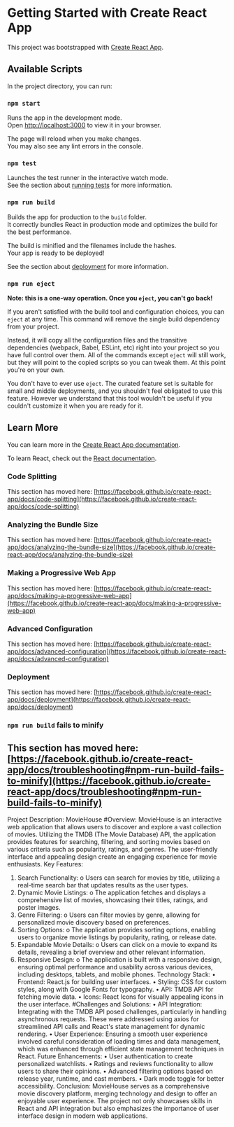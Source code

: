 # Getting Started with Create React App

This project was bootstrapped with [Create React App](https://github.com/facebook/create-react-app).

## Available Scripts

In the project directory, you can run:

### `npm start`

Runs the app in the development mode.\
Open [http://localhost:3000](http://localhost:3000) to view it in your browser.

The page will reload when you make changes.\
You may also see any lint errors in the console.

### `npm test`

Launches the test runner in the interactive watch mode.\
See the section about [running tests](https://facebook.github.io/create-react-app/docs/running-tests) for more information.

### `npm run build`

Builds the app for production to the `build` folder.\
It correctly bundles React in production mode and optimizes the build for the best performance.

The build is minified and the filenames include the hashes.\
Your app is ready to be deployed!

See the section about [deployment](https://facebook.github.io/create-react-app/docs/deployment) for more information.

### `npm run eject`

**Note: this is a one-way operation. Once you `eject`, you can't go back!**

If you aren't satisfied with the build tool and configuration choices, you can `eject` at any time. This command will remove the single build dependency from your project.

Instead, it will copy all the configuration files and the transitive dependencies (webpack, Babel, ESLint, etc) right into your project so you have full control over them. All of the commands except `eject` will still work, but they will point to the copied scripts so you can tweak them. At this point you're on your own.

You don't have to ever use `eject`. The curated feature set is suitable for small and middle deployments, and you shouldn't feel obligated to use this feature. However we understand that this tool wouldn't be useful if you couldn't customize it when you are ready for it.

## Learn More

You can learn more in the [Create React App documentation](https://facebook.github.io/create-react-app/docs/getting-started).

To learn React, check out the [React documentation](https://reactjs.org/).

### Code Splitting

This section has moved here: [https://facebook.github.io/create-react-app/docs/code-splitting](https://facebook.github.io/create-react-app/docs/code-splitting)

### Analyzing the Bundle Size

This section has moved here: [https://facebook.github.io/create-react-app/docs/analyzing-the-bundle-size](https://facebook.github.io/create-react-app/docs/analyzing-the-bundle-size)

### Making a Progressive Web App

This section has moved here: [https://facebook.github.io/create-react-app/docs/making-a-progressive-web-app](https://facebook.github.io/create-react-app/docs/making-a-progressive-web-app)

### Advanced Configuration

This section has moved here: [https://facebook.github.io/create-react-app/docs/advanced-configuration](https://facebook.github.io/create-react-app/docs/advanced-configuration)

### Deployment

This section has moved here: [https://facebook.github.io/create-react-app/docs/deployment](https://facebook.github.io/create-react-app/docs/deployment)

### `npm run build` fails to minify

This section has moved here: [https://facebook.github.io/create-react-app/docs/troubleshooting#npm-run-build-fails-to-minify](https://facebook.github.io/create-react-app/docs/troubleshooting#npm-run-build-fails-to-minify)
-------------------------------------------------------------------------------------------------------------------------------------------------------------------
Project Description: MovieHouse
#Overview: MovieHouse is an interactive web application that allows users to discover and explore a vast collection of movies. Utilizing the TMDB (The Movie Database) API, the application provides features for searching, filtering, and sorting movies based on various criteria such as popularity, ratings, and genres. The user-friendly interface and appealing design create an engaging experience for movie enthusiasts.
Key Features:
1.	Search Functionality:
o	Users can search for movies by title, utilizing a real-time search bar that updates results as the user types.
2.	Dynamic Movie Listings:
o	The application fetches and displays a comprehensive list of movies, showcasing their titles, ratings, and poster images.
3.	Genre Filtering:
o	Users can filter movies by genre, allowing for personalized movie discovery based on preferences.
4.	Sorting Options:
o	The application provides sorting options, enabling users to organize movie listings by popularity, rating, or release date.
5.	Expandable Movie Details:
o	Users can click on a movie to expand its details, revealing a brief overview and other relevant information.
6.	Responsive Design:
o	The application is built with a responsive design, ensuring optimal performance and usability across various devices, including desktops, tablets, and mobile phones.
Technology Stack:
•	Frontend: React.js for building user interfaces.
•	Styling: CSS for custom styles, along with Google Fonts for typography.
•	API: TMDB API for fetching movie data.
•	Icons: React Icons for visually appealing icons in the user interface.
#Challenges and Solutions:
•	API Integration: Integrating with the TMDB API posed challenges, particularly in handling asynchronous requests. These were addressed using axios for streamlined API calls and React's state management for dynamic rendering.
•	User Experience: Ensuring a smooth user experience involved careful consideration of loading times and data management, which was enhanced through efficient state management techniques in React.
Future Enhancements:
•	User authentication to create personalized watchlists.
•	Ratings and reviews functionality to allow users to share their opinions.
•	Advanced filtering options based on release year, runtime, and cast members.
•	Dark mode toggle for better accessibility.
Conclusion: MovieHouse serves as a comprehensive movie discovery platform, merging technology and design to offer an enjoyable user experience. The project not only showcases skills in React and API integration but also emphasizes the importance of user interface design in modern web applications.



